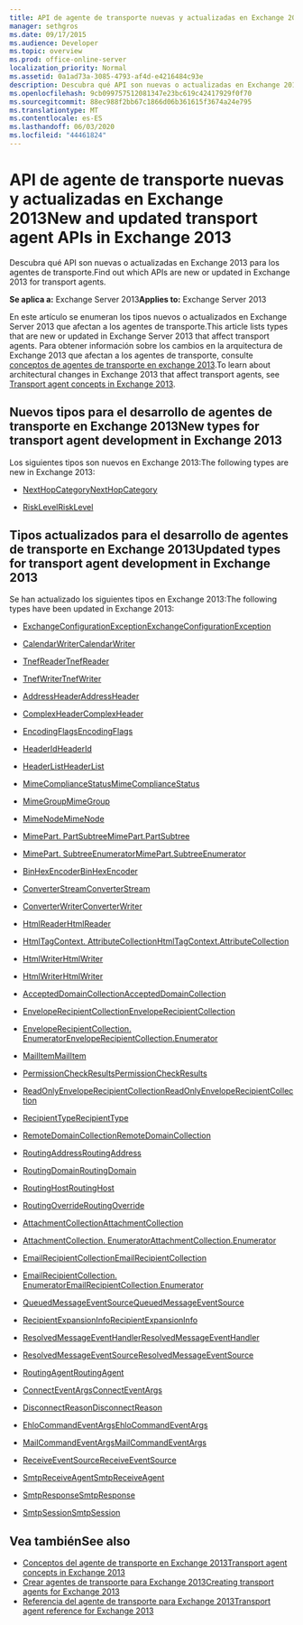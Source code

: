 ```yaml
---
title: API de agente de transporte nuevas y actualizadas en Exchange 2013
manager: sethgros
ms.date: 09/17/2015
ms.audience: Developer
ms.topic: overview
ms.prod: office-online-server
localization_priority: Normal
ms.assetid: 0a1ad73a-3085-4793-af4d-e4216484c93e
description: Descubra qué API son nuevas o actualizadas en Exchange 2013 para los agentes de transporte.
ms.openlocfilehash: 9cb099757512081347e23bc619c42417929f0f70
ms.sourcegitcommit: 88ec988f2bb67c1866d06b361615f3674a24e795
ms.translationtype: MT
ms.contentlocale: es-ES
ms.lasthandoff: 06/03/2020
ms.locfileid: "44461824"
---
```

# <a name="new-and-updated-transport-agent-apis-in-exchange-2013"></a><span data-ttu-id="a4175-103">API de agente de transporte nuevas y actualizadas en Exchange 2013</span><span class="sxs-lookup"><span data-stu-id="a4175-103">New and updated transport agent APIs in Exchange 2013</span></span>

<span data-ttu-id="a4175-104">Descubra qué API son nuevas o actualizadas en Exchange 2013 para los agentes de transporte.</span><span class="sxs-lookup"><span data-stu-id="a4175-104">Find out which APIs are new or updated in Exchange 2013 for transport agents.</span></span>

<span data-ttu-id="a4175-105">**Se aplica a:** Exchange Server 2013</span><span class="sxs-lookup"><span data-stu-id="a4175-105">**Applies to:** Exchange Server 2013</span></span> 
  
<span data-ttu-id="a4175-106">En este artículo se enumeran los tipos nuevos o actualizados en Exchange Server 2013 que afectan a los agentes de transporte.</span><span class="sxs-lookup"><span data-stu-id="a4175-106">This article lists types that are new or updated in Exchange Server 2013 that affect transport agents.</span></span> <span data-ttu-id="a4175-107">Para obtener información sobre los cambios en la arquitectura de Exchange 2013 que afectan a los agentes de transporte, consulte [conceptos de agentes de transporte en exchange 2013](transport-agent-concepts-in-exchange-2013.md).</span><span class="sxs-lookup"><span data-stu-id="a4175-107">To learn about architectural changes in Exchange 2013 that affect transport agents, see [Transport agent concepts in Exchange 2013](transport-agent-concepts-in-exchange-2013.md).</span></span>
  
## <a name="new-types-for-transport-agent-development-in-exchange-2013"></a><span data-ttu-id="a4175-108">Nuevos tipos para el desarrollo de agentes de transporte en Exchange 2013</span><span class="sxs-lookup"><span data-stu-id="a4175-108">New types for transport agent development in Exchange 2013</span></span>

<span data-ttu-id="a4175-109">Los siguientes tipos son nuevos en Exchange 2013:</span><span class="sxs-lookup"><span data-stu-id="a4175-109">The following types are new in Exchange 2013:</span></span>
  
- [<span data-ttu-id="a4175-110">NextHopCategory</span><span class="sxs-lookup"><span data-stu-id="a4175-110">NextHopCategory</span></span>](https://msdn.microsoft.com/library/Microsoft.Exchange.Data.Transport.NextHopCategory.aspx)
    
- [<span data-ttu-id="a4175-111">RiskLevel</span><span class="sxs-lookup"><span data-stu-id="a4175-111">RiskLevel</span></span>](https://msdn.microsoft.com/library/Microsoft.Exchange.Data.Transport.RiskLevel.aspx)
    
## <a name="updated-types-for-transport-agent-development-in-exchange-2013"></a><span data-ttu-id="a4175-112">Tipos actualizados para el desarrollo de agentes de transporte en Exchange 2013</span><span class="sxs-lookup"><span data-stu-id="a4175-112">Updated types for transport agent development in Exchange 2013</span></span>

<span data-ttu-id="a4175-113">Se han actualizado los siguientes tipos en Exchange 2013:</span><span class="sxs-lookup"><span data-stu-id="a4175-113">The following types have been updated in Exchange 2013:</span></span>
  
- [<span data-ttu-id="a4175-114">ExchangeConfigurationException</span><span class="sxs-lookup"><span data-stu-id="a4175-114">ExchangeConfigurationException</span></span>](https://msdn.microsoft.com/library/Microsoft.Exchange.Data.ExchangeConfigurationException.aspx)
    
- [<span data-ttu-id="a4175-115">CalendarWriter</span><span class="sxs-lookup"><span data-stu-id="a4175-115">CalendarWriter</span></span>](https://msdn.microsoft.com/library/Microsoft.Exchange.Data.ContentTypes.iCalendar.CalendarWriter.aspx)
    
- [<span data-ttu-id="a4175-116">TnefReader</span><span class="sxs-lookup"><span data-stu-id="a4175-116">TnefReader</span></span>](https://msdn.microsoft.com/library/Microsoft.Exchange.Data.ContentTypes.Tnef.TnefReader.aspx)
    
- [<span data-ttu-id="a4175-117">TnefWriter</span><span class="sxs-lookup"><span data-stu-id="a4175-117">TnefWriter</span></span>](https://msdn.microsoft.com/library/Microsoft.Exchange.Data.ContentTypes.Tnef.TnefWriter.aspx)
    
- [<span data-ttu-id="a4175-118">AddressHeader</span><span class="sxs-lookup"><span data-stu-id="a4175-118">AddressHeader</span></span>](https://msdn.microsoft.com/library/Microsoft.Exchange.Data.Mime.AddressHeader.aspx)
    
- [<span data-ttu-id="a4175-119">ComplexHeader</span><span class="sxs-lookup"><span data-stu-id="a4175-119">ComplexHeader</span></span>](https://msdn.microsoft.com/library/Microsoft.Exchange.Data.Mime.ComplexHeader.aspx)
    
- [<span data-ttu-id="a4175-120">EncodingFlags</span><span class="sxs-lookup"><span data-stu-id="a4175-120">EncodingFlags</span></span>](https://msdn.microsoft.com/library/Microsoft.Exchange.Data.Mime.EncodingFlags.aspx)
    
- [<span data-ttu-id="a4175-121">HeaderId</span><span class="sxs-lookup"><span data-stu-id="a4175-121">HeaderId</span></span>](https://msdn.microsoft.com/library/Microsoft.Exchange.Data.Mime.HeaderId.aspx)
    
- [<span data-ttu-id="a4175-122">HeaderList</span><span class="sxs-lookup"><span data-stu-id="a4175-122">HeaderList</span></span>](https://msdn.microsoft.com/library/Microsoft.Exchange.Data.Mime.HeaderList.aspx)
    
- [<span data-ttu-id="a4175-123">MimeComplianceStatus</span><span class="sxs-lookup"><span data-stu-id="a4175-123">MimeComplianceStatus</span></span>](https://msdn.microsoft.com/library/Microsoft.Exchange.Data.Mime.MimeComplianceStatus.aspx)
    
- [<span data-ttu-id="a4175-124">MimeGroup</span><span class="sxs-lookup"><span data-stu-id="a4175-124">MimeGroup</span></span>](https://msdn.microsoft.com/library/Microsoft.Exchange.Data.Mime.MimeGroup.aspx)
    
- [<span data-ttu-id="a4175-125">MimeNode</span><span class="sxs-lookup"><span data-stu-id="a4175-125">MimeNode</span></span>](https://msdn.microsoft.com/library/Microsoft.Exchange.Data.Mime.MimeNode.aspx)
    
- [<span data-ttu-id="a4175-126">MimePart. PartSubtree</span><span class="sxs-lookup"><span data-stu-id="a4175-126">MimePart.PartSubtree</span></span>](https://msdn.microsoft.com/library/Microsoft.Exchange.Data.Mime.MimePart.PartSubtree.aspx)
    
- [<span data-ttu-id="a4175-127">MimePart. SubtreeEnumerator</span><span class="sxs-lookup"><span data-stu-id="a4175-127">MimePart.SubtreeEnumerator</span></span>](https://msdn.microsoft.com/library/Microsoft.Exchange.Data.Mime.MimePart.SubtreeEnumerator.aspx)
    
- [<span data-ttu-id="a4175-128">BinHexEncoder</span><span class="sxs-lookup"><span data-stu-id="a4175-128">BinHexEncoder</span></span>](https://msdn.microsoft.com/library/Microsoft.Exchange.Data.Mime.Encoders.BinHexEncoder.aspx)
    
- [<span data-ttu-id="a4175-129">ConverterStream</span><span class="sxs-lookup"><span data-stu-id="a4175-129">ConverterStream</span></span>](https://msdn.microsoft.com/library/Microsoft.Exchange.Data.TextConverters.ConverterStream.aspx)
    
- [<span data-ttu-id="a4175-130">ConverterWriter</span><span class="sxs-lookup"><span data-stu-id="a4175-130">ConverterWriter</span></span>](https://msdn.microsoft.com/library/Microsoft.Exchange.Data.TextConverters.ConverterWriter.aspx)
    
- [<span data-ttu-id="a4175-131">HtmlReader</span><span class="sxs-lookup"><span data-stu-id="a4175-131">HtmlReader</span></span>](https://msdn.microsoft.com/library/Microsoft.Exchange.Data.TextConverters.HtmlReader.aspx)
    
- [<span data-ttu-id="a4175-132">HtmlTagContext. AttributeCollection</span><span class="sxs-lookup"><span data-stu-id="a4175-132">HtmlTagContext.AttributeCollection</span></span>](https://msdn.microsoft.com/library/Microsoft.Exchange.Data.TextConverters.HtmlTagContext.AttributeCollection.aspx)
    
- [<span data-ttu-id="a4175-133">HtmlWriter</span><span class="sxs-lookup"><span data-stu-id="a4175-133">HtmlWriter</span></span>](https://msdn.microsoft.com/library/Microsoft.Exchange.Data.TextConverters.HtmlWriter.aspx)
    
- [<span data-ttu-id="a4175-134">HtmlWriter</span><span class="sxs-lookup"><span data-stu-id="a4175-134">HtmlWriter</span></span>](https://msdn.microsoft.com/library/Microsoft.Exchange.Data.TextConverters.HtmlWriter.aspx)
    
- [<span data-ttu-id="a4175-135">AcceptedDomainCollection</span><span class="sxs-lookup"><span data-stu-id="a4175-135">AcceptedDomainCollection</span></span>](https://msdn.microsoft.com/library/Microsoft.Exchange.Data.Transport.AcceptedDomainCollection.aspx)
    
- [<span data-ttu-id="a4175-136">EnvelopeRecipientCollection</span><span class="sxs-lookup"><span data-stu-id="a4175-136">EnvelopeRecipientCollection</span></span>](https://msdn.microsoft.com/library/Microsoft.Exchange.Data.Transport.EnvelopeRecipientCollection.aspx)
    
- [<span data-ttu-id="a4175-137">EnvelopeRecipientCollection. Enumerator</span><span class="sxs-lookup"><span data-stu-id="a4175-137">EnvelopeRecipientCollection.Enumerator</span></span>](https://msdn.microsoft.com/library/Microsoft.Exchange.Data.Transport.EnvelopeRecipientCollection.Enumerator.aspx)
    
- [<span data-ttu-id="a4175-138">MailItem</span><span class="sxs-lookup"><span data-stu-id="a4175-138">MailItem</span></span>](https://msdn.microsoft.com/library/Microsoft.Exchange.Data.Transport.MailItem.aspx)
    
- [<span data-ttu-id="a4175-139">PermissionCheckResults</span><span class="sxs-lookup"><span data-stu-id="a4175-139">PermissionCheckResults</span></span>](https://msdn.microsoft.com/library/Microsoft.Exchange.Data.Transport.PermissionCheckResults.aspx)
    
- [<span data-ttu-id="a4175-140">ReadOnlyEnvelopeRecipientCollection</span><span class="sxs-lookup"><span data-stu-id="a4175-140">ReadOnlyEnvelopeRecipientCollection</span></span>](https://msdn.microsoft.com/library/Microsoft.Exchange.Data.Transport.ReadOnlyEnvelopeRecipientCollection.aspx)
    
- [<span data-ttu-id="a4175-141">RecipientType</span><span class="sxs-lookup"><span data-stu-id="a4175-141">RecipientType</span></span>](https://msdn.microsoft.com/library/Microsoft.Exchange.Data.Transport.RecipientType.aspx)
    
- [<span data-ttu-id="a4175-142">RemoteDomainCollection</span><span class="sxs-lookup"><span data-stu-id="a4175-142">RemoteDomainCollection</span></span>](https://msdn.microsoft.com/library/Microsoft.Exchange.Data.Transport.RemoteDomainCollection.aspx)
    
- [<span data-ttu-id="a4175-143">RoutingAddress</span><span class="sxs-lookup"><span data-stu-id="a4175-143">RoutingAddress</span></span>](https://msdn.microsoft.com/library/Microsoft.Exchange.Data.Transport.RoutingAddress.aspx)
    
- [<span data-ttu-id="a4175-144">RoutingDomain</span><span class="sxs-lookup"><span data-stu-id="a4175-144">RoutingDomain</span></span>](https://msdn.microsoft.com/library/Microsoft.Exchange.Data.Transport.RoutingDomain.aspx)
    
- [<span data-ttu-id="a4175-145">RoutingHost</span><span class="sxs-lookup"><span data-stu-id="a4175-145">RoutingHost</span></span>](https://msdn.microsoft.com/library/Microsoft.Exchange.Data.Transport.RoutingHost.aspx)
    
- [<span data-ttu-id="a4175-146">RoutingOverride</span><span class="sxs-lookup"><span data-stu-id="a4175-146">RoutingOverride</span></span>](https://msdn.microsoft.com/library/Microsoft.Exchange.Data.Transport.RoutingOverride.aspx)
    
- [<span data-ttu-id="a4175-147">AttachmentCollection</span><span class="sxs-lookup"><span data-stu-id="a4175-147">AttachmentCollection</span></span>](https://msdn.microsoft.com/library/Microsoft.Exchange.Data.Transport.Email.AttachmentCollection.aspx)
    
- [<span data-ttu-id="a4175-148">AttachmentCollection. Enumerator</span><span class="sxs-lookup"><span data-stu-id="a4175-148">AttachmentCollection.Enumerator</span></span>](https://msdn.microsoft.com/library/Microsoft.Exchange.Data.Transport.Email.AttachmentCollection.Enumerator.aspx)
    
- [<span data-ttu-id="a4175-149">EmailRecipientCollection</span><span class="sxs-lookup"><span data-stu-id="a4175-149">EmailRecipientCollection</span></span>](https://msdn.microsoft.com/library/Microsoft.Exchange.Data.Transport.Email.EmailRecipientCollection.aspx)
    
- [<span data-ttu-id="a4175-150">EmailRecipientCollection. Enumerator</span><span class="sxs-lookup"><span data-stu-id="a4175-150">EmailRecipientCollection.Enumerator</span></span>](https://msdn.microsoft.com/library/Microsoft.Exchange.Data.Transport.Email.EmailRecipientCollection.Enumerator.aspx)
    
- [<span data-ttu-id="a4175-151">QueuedMessageEventSource</span><span class="sxs-lookup"><span data-stu-id="a4175-151">QueuedMessageEventSource</span></span>](https://msdn.microsoft.com/library/Microsoft.Exchange.Data.Transport.Routing.QueuedMessageEventSource.aspx)
    
- [<span data-ttu-id="a4175-152">RecipientExpansionInfo</span><span class="sxs-lookup"><span data-stu-id="a4175-152">RecipientExpansionInfo</span></span>](https://msdn.microsoft.com/library/Microsoft.Exchange.Data.Transport.Routing.RecipientExpansionInfo.aspx)
    
- [<span data-ttu-id="a4175-153">ResolvedMessageEventHandler</span><span class="sxs-lookup"><span data-stu-id="a4175-153">ResolvedMessageEventHandler</span></span>](https://msdn.microsoft.com/library/Microsoft.Exchange.Data.Transport.Routing.ResolvedMessageEventHandler.aspx)
    
- [<span data-ttu-id="a4175-154">ResolvedMessageEventSource</span><span class="sxs-lookup"><span data-stu-id="a4175-154">ResolvedMessageEventSource</span></span>](https://msdn.microsoft.com/library/Microsoft.Exchange.Data.Transport.Routing.ResolvedMessageEventSource.aspx)
    
- [<span data-ttu-id="a4175-155">RoutingAgent</span><span class="sxs-lookup"><span data-stu-id="a4175-155">RoutingAgent</span></span>](https://msdn.microsoft.com/library/Microsoft.Exchange.Data.Transport.Routing.RoutingAgent.aspx)
    
- [<span data-ttu-id="a4175-156">ConnectEventArgs</span><span class="sxs-lookup"><span data-stu-id="a4175-156">ConnectEventArgs</span></span>](https://msdn.microsoft.com/library/Microsoft.Exchange.Data.Transport.Smtp.ConnectEventArgs.aspx)
    
- [<span data-ttu-id="a4175-157">DisconnectReason</span><span class="sxs-lookup"><span data-stu-id="a4175-157">DisconnectReason</span></span>](https://msdn.microsoft.com/library/Microsoft.Exchange.Data.Transport.Smtp.DisconnectReason.aspx)
    
- [<span data-ttu-id="a4175-158">EhloCommandEventArgs</span><span class="sxs-lookup"><span data-stu-id="a4175-158">EhloCommandEventArgs</span></span>](https://msdn.microsoft.com/library/Microsoft.Exchange.Data.Transport.Smtp.EhloCommandEventArgs.aspx)
    
- [<span data-ttu-id="a4175-159">MailCommandEventArgs</span><span class="sxs-lookup"><span data-stu-id="a4175-159">MailCommandEventArgs</span></span>](https://msdn.microsoft.com/library/Microsoft.Exchange.Data.Transport.Smtp.MailCommandEventArgs.aspx)
    
- [<span data-ttu-id="a4175-160">ReceiveEventSource</span><span class="sxs-lookup"><span data-stu-id="a4175-160">ReceiveEventSource</span></span>](https://msdn.microsoft.com/library/Microsoft.Exchange.Data.Transport.Smtp.ReceiveEventSource.aspx)
    
- [<span data-ttu-id="a4175-161">SmtpReceiveAgent</span><span class="sxs-lookup"><span data-stu-id="a4175-161">SmtpReceiveAgent</span></span>](https://msdn.microsoft.com/library/Microsoft.Exchange.Data.Transport.Smtp.SmtpReceiveAgent.aspx)
    
- [<span data-ttu-id="a4175-162">SmtpResponse</span><span class="sxs-lookup"><span data-stu-id="a4175-162">SmtpResponse</span></span>](https://msdn.microsoft.com/library/Microsoft.Exchange.Data.Transport.Smtp.SmtpResponse.aspx)
    
- [<span data-ttu-id="a4175-163">SmtpSession</span><span class="sxs-lookup"><span data-stu-id="a4175-163">SmtpSession</span></span>](https://msdn.microsoft.com/library/Microsoft.Exchange.Data.Transport.Smtp.SmtpSession.aspx)
    
## <a name="see-also"></a><span data-ttu-id="a4175-164">Vea también</span><span class="sxs-lookup"><span data-stu-id="a4175-164">See also</span></span>

- [<span data-ttu-id="a4175-165">Conceptos del agente de transporte en Exchange 2013</span><span class="sxs-lookup"><span data-stu-id="a4175-165">Transport agent concepts in Exchange 2013</span></span>](transport-agent-concepts-in-exchange-2013.md)  
- [<span data-ttu-id="a4175-166">Crear agentes de transporte para Exchange 2013</span><span class="sxs-lookup"><span data-stu-id="a4175-166">Creating transport agents for Exchange 2013</span></span>](creating-transport-agents-for-exchange-2013.md)  
- [<span data-ttu-id="a4175-167">Referencia del agente de transporte para Exchange 2013</span><span class="sxs-lookup"><span data-stu-id="a4175-167">Transport agent reference for Exchange 2013</span></span>](transport-agent-reference-for-exchange-2013.md)
    

